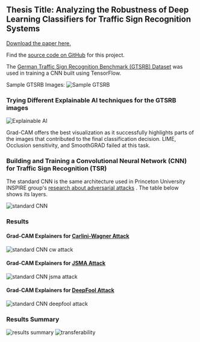 ## Thesis Title: Analyzing the Robustness of Deep Learning Classifiers for Traffic Sign Recognition Systems

[Download the paper here.](https://bit.ly/3h1VvDA)

Find the [source code on GitHub](https://github.com/KimjiP/gtsrb-adversarial-attack-grad-cam/blob/main/model2_gtsrb.py) for this project.

The [German Traffic Sign Recognition Benchmark (GTSRB) Dataset](https://benchmark.ini.rub.de/gtsrb_news.html) was used in training a CNN built using TensorFlow.

Sample GTSRB Images:
![Sample GTSRB](https://github.com/KimjiP/gtsrb-adversarial-attack-grad-cam/blob/main/docs/gtsrb.png)

### Trying Different Explainable AI techniques for the GTSRB images

![Explainable AI](https://github.com/KimjiP/gtsrb-adversarial-attack-grad-cam/blob/main/docs/xai.PNG)

Grad-CAM offers the best visualization as it successfully highlights parts of the images that contributed to the final classification decision. LIME, Occlusion sensitivity, and SmoothGRAD failed at this task.

### Building and Training a Convolutional Neural Network (CNN) for Traffic Sign Recognition (TSR)

The standard CNN is the same architecture used in Princeton University INSPIRE group's [research about adversarial attacks](https://arxiv.org/pdf/1802.06430.pdf) . The table below shows its layers.

![standard CNN](https://github.com/KimjiP/gtsrb-adversarial-attack-grad-cam/blob/main/docs/standard%20cnn.PNG)

### Results

#### Grad-CAM Explainers for [Carlini-Wagner Attack](https://arxiv.org/pdf/1608.04644.pdf)

![standard CNN cw attack](https://github.com/KimjiP/gtsrb-adversarial-attack-grad-cam/blob/main/docs/cw.png)

#### Grad-CAM Explainers for [JSMA Attack](https://arxiv.org/pdf/1511.07528.pdf)

![standard CNN jsma attack](https://github.com/KimjiP/gtsrb-adversarial-attack-grad-cam/blob/main/docs/jsma.png)


#### Grad-CAM Explainers for [DeepFool Attack](https://arxiv.org/pdf/1511.04599.pdf)
![standard CNN deepfool attack](https://github.com/KimjiP/gtsrb-adversarial-attack-grad-cam/blob/main/docs/deepfool.png)

### Results Summary
![results summary](https://github.com/KimjiP/gtsrb-adversarial-attack-grad-cam/blob/main/docs/summary.png)
![transferability](https://github.com/KimjiP/gtsrb-adversarial-attack-grad-cam/blob/main/docs/transferability2.PNG)
